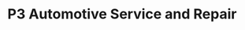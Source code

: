 ---
title: "P3 Automotive Service and Repair"
url: /tallahassee/p3-automotive-service-and-repair/
shop: car repair
---